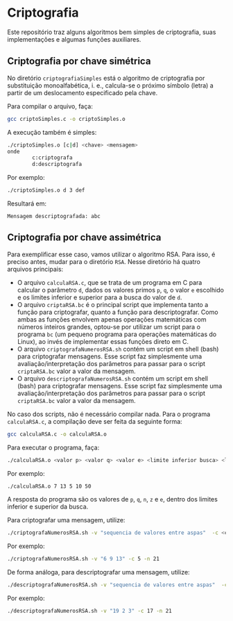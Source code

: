 # Criptografia
Este repositório traz alguns algoritmos bem simples de criptografia, suas implementações e algumas funções auxiliares.

## Criptografia por chave simétrica
No diretório ``criptografiaSimples`` está o algoritmo de criptografia por substituição monoalfabética, i. e., calcula-se o próximo símbolo (letra) a partir de um deslocamento especificado pela chave.

Para compilar o arquivo, faça:
```bash
gcc criptoSimples.c -o criptoSimples.o
```

A execução também é simples:
```bash
./criptoSimples.o [c|d] <chave> <mensagem>
onde
        c:criptografa
        d:descriptografa
```

Por exemplo:
```bash
./criptoSimples.o d 3 def
```

Resultará em:
```
Mensagem descriptografada: abc

```
## Criptografia por chave assimétrica
Para exemplificar esse caso, vamos utilizar o algoritmo RSA. Para isso, é preciso antes, mudar para o diretório ``RSA``. Nesse diretório há quatro arquivos principais:
- O arquivo ``calculaRSA.c``, que se trata de um programa em C para calcular o parâmetro ``d``, dados os valores primos ``p``, ``q``, o valor ``e`` escolhido e os limites inferior e superior para a busca do valor de ``d``.
- O arquivo ``criptaRSA.bc`` é o principal script que implementa tanto a função para criptografar, quanto a função para descriptografar. Como ambas as funções envolvem apenas operações matemáticas com números inteiros grandes, optou-se por utilizar um script para o programa ``bc`` (um pequeno programa para operações matemáticas do Linux), ao invés de implementar essas funções direto em C.
- O arquivo ``criptografaNumerosRSA.sh`` contém um script em shell (bash) para criptografar mensagens. Esse script faz simplesmente uma avaliação/interpretação dos parâmetros para passar para o script ``criptaRSA.bc`` valor a valor da mensagem.
- O arquivo ``descriptografaNumerosRSA.sh`` contém um script em shell (bash) para criptografar mensagens. Esse script faz simplesmente uma avaliação/interpretação dos parâmetros para passar para o script ``criptaRSA.bc`` valor a valor  da mensagem.

No caso dos scripts, não é necessário compilar nada. Para o programa ``calculaRSA.c``, a compilação deve ser feita da seguinte forma:
```bash
gcc calculaRSA.c -o calculaRSA.o
```

Para executar o programa, faça:
```bash
./calculaRSA.o <valor p> <valor q> <valor e> <limite inferior busca> <limite superior busca>
```

Por exemplo:
```bash
./calculaRSA.o 7 13 5 10 50
```

A resposta do programa são os valores de ``p``, ``q``, ``n``, ``z`` e ``e``, dentro dos limites inferior e superior da busca.

Para criptografar uma mensagem, utilize:
```bash
./criptografaNumerosRSA.sh -v "sequencia de valores entre aspas"  -c <chave> -n <valor de n>
```

Por exemplo:
```bash
./criptografaNumerosRSA.sh -v "6 9 13" -c 5 -n 21
```

De forma análoga, para descriptografar uma mensagem, utilize:
```bash
./descriptografaNumerosRSA.sh -v "sequencia de valores entre aspas"  -c <chave> -n <valor de n>
```

Por exemplo:
```bash
./descriptografaNumerosRSA.sh -v "19 2 3" -c 17 -n 21
```
